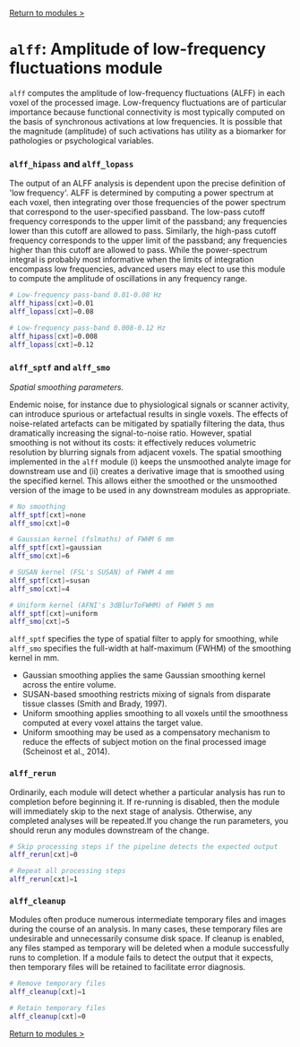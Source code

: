 [Return to modules >](https://pipedocs.github.io/modules)

# `alff`: Amplitude of low-frequency fluctuations module

`alff` computes the amplitude of low-frequency fluctuations (ALFF) in each voxel of the processed image. Low-frequency fluctuations are of particular importance because functional connectivity is most typically computed on the basis of synchronous activations at low frequencies. It is possible that the magnitude (amplitude) of such activations has utility as a biomarker for pathologies or psychological variables.

### `alff_hipass` and `alff_lopass`

The output of an ALFF analysis is dependent upon the precise definition of 'low frequency'. ALFF is determined by computing a power spectrum at each voxel, then integrating over those frequencies of the power spectrum that correspond to the user-specified passband. The low-pass cutoff frequency corresponds to the upper limit of the passband; any frequencies lower than this cutoff are allowed to pass. Similarly, the high-pass cutoff frequency corresponds to the upper limit of the passband; any frequencies higher than this cutoff are allowed to pass. While the power-spectrum integral is probably most informative when the limits of integration encompass low frequencies, advanced users may elect to use this module to compute the amplitude of oscillations in any frequency range.

```bash
# Low-frequency pass-band 0.01-0.08 Hz
alff_hipass[cxt]=0.01
alff_lopass[cxt]=0.08

# Low-frequency pass-band 0.008-0.12 Hz
alff_hipass[cxt]=0.008
alff_lopass[cxt]=0.12
```

### `alff_sptf` and `alff_smo`

_Spatial smoothing parameters._

Endemic noise, for instance due to physiological signals or scanner activity, can introduce spurious or artefactual results in single voxels. The effects of noise-related artefacts can be mitigated by spatially filtering the data, thus dramatically increasing the signal-to-noise ratio. However, spatial smoothing is not without its costs: it effectively reduces volumetric resolution by blurring signals from adjacent voxels. The spatial smoothing implemented in the `alff` module (i) keeps the unsmoothed analyte image for downstream use and (ii) creates a derivative image that is smoothed using the specified kernel. This allows either the smoothed or the unsmoothed version of the image to be used in any downstream modules as appropriate.
 
```bash
# No smoothing
alff_sptf[cxt]=none
alff_smo[cxt]=0

# Gaussian kernel (fslmaths) of FWHM 6 mm
alff_sptf[cxt]=gaussian
alff_smo[cxt]=6

# SUSAN kernel (FSL's SUSAN) of FWHM 4 mm
alff_sptf[cxt]=susan
alff_smo[cxt]=4

# Uniform kernel (AFNI's 3dBlurToFWHM) of FWHM 5 mm
alff_sptf[cxt]=uniform
alff_smo[cxt]=5
```

`alff_sptf` specifies the type of spatial filter to apply for smoothing, while `alff_smo` specifies the full-width at half-maximum (FWHM) of the smoothing kernel in mm.

 * Gaussian smoothing applies the same Gaussian smoothing kernel across the entire volume.
 * SUSAN-based smoothing restricts mixing of signals from disparate tissue classes (Smith and Brady, 1997).
 * Uniform smoothing applies smoothing to all voxels until the smoothness computed at every voxel attains the target value.
 * Uniform smoothing may be used as a compensatory mechanism to reduce the effects of subject motion on the final processed image (Scheinost et al., 2014).

### `alff_rerun`

Ordinarily, each module will detect whether a particular analysis has run to completion before beginning it. If re-running is disabled, then the module will immediately skip to the next stage of analysis. Otherwise, any completed analyses will be repeated.If you change the run parameters, you should rerun any modules downstream of the change.

```bash
# Skip processing steps if the pipeline detects the expected output
alff_rerun[cxt]=0

# Repeat all processing steps
alff_rerun[cxt]=1
```

### `alff_cleanup`

Modules often produce numerous intermediate temporary files and images during the course of an analysis. In many cases, these temporary files are undesirable and unnecessarily consume disk space. If cleanup is enabled, any files stamped as temporary will be deleted when a module successfully runs to completion. If a module fails to detect the output that it expects, then temporary files will be retained to facilitate error diagnosis.

```bash
# Remove temporary files
alff_cleanup[cxt]=1

# Retain temporary files
alff_cleanup[cxt]=0
```

[Return to modules >](https://pipedocs.github.io/modules)

